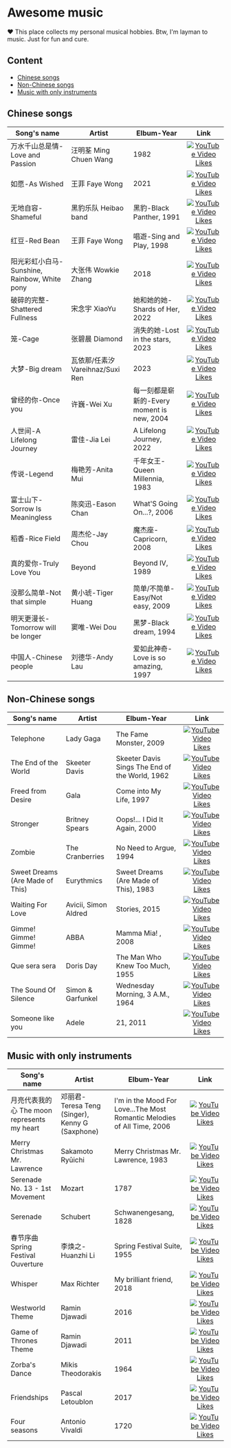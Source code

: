 # Awesome music

❤️ This place collects my personal musical hobbies. Btw, I'm layman to music. Just for fun and cure.


## Content
- [Chinese songs](#chinese-songs)
- [Non-Chinese songs](#non-chinese-songs)
- [Music with only instruments](#music-with-only-instruments)


## Chinese songs

| Song's name | Artist | Elbum-Year | Link |
|------- | -------| ------- | :-------: |
| 万水千山总是情-Love and Passion| 汪明荃 Ming Chuen Wang| 1982| [![YouTube Video Likes](https://img.shields.io/youtube/likes/wSjmke3JX40?style=social)](https://www.youtube.com/watch?v=wSjmke3JX40)     |
| 如愿-As Wished| 王菲 Faye Wong| 2021| [![YouTube Video Likes](https://img.shields.io/youtube/likes/6fV2dRqJHvw?style=social)](https://www.youtube.com/watch?v=6fV2dRqJHvw)     |
| 无地自容-Shameful| 黑豹乐队 Heibao band| 黑豹-Black Panther, 1991| [![YouTube Video Likes](https://img.shields.io/youtube/likes/9YxjRbs0Gsg?style=social)](https://www.youtube.com/watch?v=9YxjRbs0Gsg)     |
| 红豆-Red Bean| 王菲 Faye Wong| 唱遊-Sing and Play, 1998| [![YouTube Video Likes](https://img.shields.io/youtube/likes/5wmfXve11rM?style=social)](https://www.youtube.com/watch?v=5wmfXve11rM)     |
| 阳光彩虹小白马-Sunshine, Rainbow, White pony| 大张伟 Wowkie Zhang| 2018| [![YouTube Video Likes](https://img.shields.io/youtube/likes/YG4iTGjuoKw?style=social)](https://www.youtube.com/watch?v=YG4iTGjuoKw)     |
| 破碎的完整-Shattered Fullness| 宋念宇 XiaoYu| 她和她的她-Shards of Her, 2022| [![YouTube Video Likes](https://img.shields.io/youtube/likes/Fx3449cEohg?style=social)](https://www.youtube.com/watch?v=Fx3449cEohg)     |
| 笼-Cage| 张碧晨 Diamond| 消失的她-Lost in the stars, 2023| [![YouTube Video Likes](https://img.shields.io/youtube/likes/gPqfGpLxVIU?style=social)](https://www.youtube.com/watch?v=gPqfGpLxVIU)     |
| 大梦-Big dream| 瓦依那/任素汐 Vareihnaz/Suxi Ren| 2023| [![YouTube Video Likes](https://img.shields.io/youtube/likes/EVEgwFnWhSM?style=social)](https://www.youtube.com/watch?v=EVEgwFnWhSM)     |
| 曾经的你-Once you| 许巍-Wei Xu| 每一刻都是崭新的-Every moment is new, 2004| [![YouTube Video Likes](https://img.shields.io/youtube/likes/OU3kSSMLNvE?style=social)](https://www.youtube.com/watch?v=OU3kSSMLNvE)     |
| 人世间-A Lifelong Journey | 雷佳-Jia Lei| A Lifelong Journey, 2022| [![YouTube Video Likes](https://img.shields.io/youtube/likes/o1tludi1YeU?style=social)](https://www.youtube.com/watch?v=o1tludi1YeU)     |
| 传说-Legend | 梅艳芳-Anita Mui | 千年女王-Queen Millennia, 1983| [![YouTube Video Likes](https://img.shields.io/youtube/likes/i3jue987XNk?style=social)](https://www.youtube.com/watch?v=i3jue987XNk)     |
| 富士山下-Sorrow Is Meaningless | 陈奕迅-Eason Chan| What'S Going On...?, 2006| [![YouTube Video Likes](https://img.shields.io/youtube/likes/ghnT1uOwfrY?style=social)](https://www.youtube.com/watch?v=ghnT1uOwfrY)     |
| 稻香-Rice Field | 周杰伦-Jay Chou| 魔杰座-Capricorn, 2008| [![YouTube Video Likes](https://img.shields.io/youtube/likes/sHD_z90ZKV0?style=social)](https://www.youtube.com/watch?v=sHD_z90ZKV0)     |
| 真的爱你-Truly Love You | Beyond| Beyond IV, 1989| [![YouTube Video Likes](https://img.shields.io/youtube/likes/tjCHafQIhFk?style=social)](https://www.youtube.com/watch?v=tjCHafQIhFk)     |
| 没那么简单-Not that simple | 黄小琥-Tiger Huang| 简单/不简单-Easy/Not easy, 2009| [![YouTube Video Likes](https://img.shields.io/youtube/likes/rmPHuvQoh0g?style=social)](https://www.youtube.com/watch?v=rmPHuvQoh0g)     |
| 明天更漫长-Tomorrow will be longer | 窦唯-Wei Dou| 黑梦-Black dream, 1994| [![YouTube Video Likes](https://img.shields.io/youtube/likes/rQcQWC70a9w?style=social)](https://www.youtube.com/watch?v=rQcQWC70a9w)     |
| 中国人-Chinese people | 刘德华-Andy Lau| 爱如此神奇-Love is so amazing, 1997| [![YouTube Video Likes](https://img.shields.io/youtube/likes/dZUVGtSouCc?style=social)](https://www.youtube.com/watch?v=dZUVGtSouCc)       |
 

## Non-Chinese songs

| Song's name | Artist | Elbum-Year | Link |
|------- | -------| ------- | :-------: |
| Telephone |   Lady Gaga |   The Fame Monster, 2009| [![YouTube Video Likes](https://img.shields.io/youtube/likes/Zwnvgz3ey78?style=social)](https://www.youtube.com/watch?v=Zwnvgz3ey78)     |
| The End of the World |   Skeeter Davis |   Skeeter Davis Sings The End of the World, 1962| [![YouTube Video Likes](https://img.shields.io/youtube/likes/fOCIuEOxpSY?style=social)](https://www.youtube.com/watch?v=fOCIuEOxpSY)     |
| Freed from Desire |   Gala |   Come into My Life, 1997| [![YouTube Video Likes](https://img.shields.io/youtube/likes/p3l7fgvrEKM?style=social)](https://www.youtube.com/watch?v=p3l7fgvrEKM)     |
| Stronger |   Britney Spears |   Oops!... I Did It Again, 2000| [![YouTube Video Likes](https://img.shields.io/youtube/likes/jORl6JYBUyY?style=social)](https://www.youtube.com/watch?v=jORl6JYBUyY)     |
| Zombie |   The Cranberries |  No Need to Argue, 1994| [![YouTube Video Likes](https://img.shields.io/youtube/likes/6Ejga4kJUts?style=social)](https://www.youtube.com/watch?v=6Ejga4kJUts)     |
| Sweet Dreams (Are Made of This) |  Eurythmics |  Sweet Dreams (Are Made of This), 1983| [![YouTube Video Likes](https://img.shields.io/youtube/likes/qeMFqkcPYcg?style=social)](https://www.youtube.com/watch?v=qeMFqkcPYcg)     |
| Waiting For Love |  Avicii,  Simon Aldred |  Stories, 2015| [![YouTube Video Likes](https://img.shields.io/youtube/likes/cHHLHGNpCSA?style=social)](https://www.youtube.com/watch?v=cHHLHGNpCSA)     |
| Gimme! Gimme! Gimme! |  ABBA | Mamma Mia! , 2008| [![YouTube Video Likes](https://img.shields.io/youtube/likes/XEjLoHdbVeE?style=social)](https://www.youtube.com/watch?v=XEjLoHdbVeE)     |
| Que sera sera |  Doris Day | The Man Who Knew Too Much, 1955| [![YouTube Video Likes](https://img.shields.io/youtube/likes/CcWbZUgymkw?style=social)](https://www.youtube.com/watch?v=CcWbZUgymkw)     |
| The Sound Of Silence | Simon & Garfunkel| Wednesday Morning, 3 A.M., 1964| [![YouTube Video Likes](https://img.shields.io/youtube/likes/DCtouot15cA?style=social)](https://www.youtube.com/watch?v=DCtouot15cA)     |
| Someone like you | Adele| 21, 2011| [![YouTube Video Likes](https://img.shields.io/youtube/likes/hLQl3WQQoQ0?style=social)](https://www.youtube.com/watch?v=hLQl3WQQoQ0)     |


## Music with only instruments

| Song's name | Artist | Elbum-Year | Link |
|------- | -------| ------- | :-------: |
| 月亮代表我的心 The moon represents my heart|邓丽君-Teresa Teng (Singer), Kenny G (Saxphone)| I'm in the Mood For Love...The Most Romantic Melodies of All Time, 2006| [![YouTube Video Likes](https://img.shields.io/youtube/likes/XvLZHcUHfJ4?style=social)](https://www.youtube.com/watch?v=XvLZHcUHfJ4)     |
| Merry Christmas Mr. Lawrence | Sakamoto Ryūichi| Merry Christmas Mr. Lawrence, 1983| [![YouTube Video Likes](https://img.shields.io/youtube/likes/1OZDaRhHHyM?style=social)](https://www.youtube.com/watch?v=1OZDaRhHHyM)     |
| Serenade No. 13 - 1st Movement | Mozart| 1787| [![YouTube Video Likes](https://img.shields.io/youtube/likes/z4Hfv00eqoI?style=social)](https://www.youtube.com/watch?v=z4Hfv00eqoI)     |
| Serenade | Schubert| Schwanengesang, 1828| [![YouTube Video Likes](https://img.shields.io/youtube/likes/0bjB-IWEYI0?style=social)](https://www.youtube.com/watch?v=0bjB-IWEYI0)     |
| 春节序曲 Spring Festival Ouverture | 李焕之-Huanzhi Li| Spring Festival Suite, 1955| [![YouTube Video Likes](https://img.shields.io/youtube/likes/BmiSku86YVg?style=social)](https://www.youtube.com/watch?v=BmiSku86YVg)     |
| Whisper | Max Richter| My brilliant friend, 2018| [![YouTube Video Likes](https://img.shields.io/youtube/likes/Vt6FoLPVam4?style=social)](https://www.youtube.com/watch?v=Vt6FoLPVam4)     |
| Westworld Theme | Ramin Djawadi| 2016| [![YouTube Video Likes](https://img.shields.io/youtube/likes/rYelEUVQ50g?style=social)](https://www.youtube.com/watch?v=rYelEUVQ50g)     |
| Game of Thrones Theme | Ramin Djawadi| 2011| [![YouTube Video Likes](https://img.shields.io/youtube/likes/s7L2PVdrb_8?style=social)](https://www.youtube.com/watch?v=s7L2PVdrb_8)     |
| Zorba's Dance | Mikis Theodorakis| 1964| [![YouTube Video Likes](https://img.shields.io/youtube/likes/kG12C1oX5Eo?style=social)](https://www.youtube.com/watch?v=kG12C1oX5Eo)     |
| Friendships | Pascal Letoublon| 2017| [![YouTube Video Likes](https://img.shields.io/youtube/likes/mPmoojB54xI?style=social)](https://www.youtube.com/watch?v=mPmoojB54xI)     |
| Four seasons | Antonio Vivaldi| 1720| [![YouTube Video Likes](https://img.shields.io/youtube/likes/GRxofEmo3HA?style=social)](https://www.youtube.com/watch?v=GRxofEmo3HA)     |



